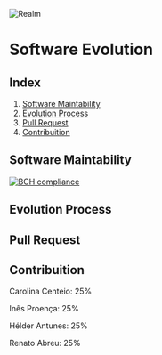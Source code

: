 ![Realm](https://github.com/renatoabreu11/realm-java/blob/master/ESOF-docs/Resources/realmDark.jpg)
# Software Evolution

## Index

1. [Software Maintability](#maintability)
2. [Evolution Process](#evolution)
3. [Pull Request](#pull)
4. [Contribuition](#contribuition)

## Software Maintability <a name="maintability"></a>

[![BCH compliance](https://bettercodehub.com/edge/badge/renatoabreu11/realm-java)](https://bettercodehub.com)

## Evolution Process <a name="evolution"></a>

## Pull Request <a name="pull"></a>

## Contribuition <a name="contribuition"></a>

Carolina Centeio: 25%

Inês Proença: 25%

Hélder Antunes: 25%

Renato Abreu: 25%
